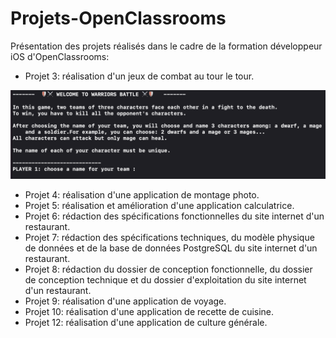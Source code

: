 # Projets-OpenClassrooms

Présentation des projets réalisés dans le cadre de la formation développeur iOS d'OpenClassrooms:

- Projet 3: réalisation d'un jeux de combat au tour le tour.

![](images/projet3image.png)

- Projet 4: réalisation d'une application de montage photo.
- Projet 5: réalisation et amélioration d'une application calculatrice.
- Projet 6: rédaction des spécifications fonctionnelles du site internet d'un restaurant.
- Projet 7: rédaction des spécifications techniques, du modèle physique de données et de la base de données PostgreSQL du site internet d'un restaurant.
- Projet 8: rédaction du dossier de conception fonctionnelle, du dossier de conception technique et du dossier d'exploitation du site internet d'un restaurant.
- Projet 9: réalisation d'une application de voyage.
- Projet 10: réalisation d'une application de recette de cuisine.
- Projet 12: réalisation d'une application de culture générale. 
